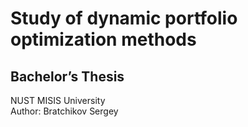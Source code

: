 # Study of dynamic portfolio optimization methods

## Bachelor’s Thesis
NUST MISIS University \
Author: Bratchikov Sergey